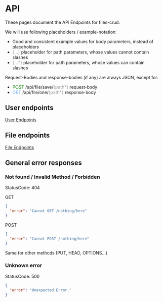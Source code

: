 # API

These pages document the API Endpoints for files-crud.

We will use following placeholders / example-notation:
* Good and consistent example values for body parameters, instead of placeholders
* <span style="color: #999; ">{...}</span> placeholder for path parameters, whose values cannot contain slashes
* <span style="color: #999; ">{...*}</span> placeholder for path parameters, whose values can contain slashes

Request-Bodies and response-bodies (if any) are always JSON, except for:
* <span style="color: green; ">POST</span> /api/file/save/<span style="color: #999; ">{path*}</span> request-body
* <span style="color: #60affe; ">GET</span> /api/file/one/<span style="color: #999; ">{path*}</span> response-body

## User endpoints
[User Endpoints](/api/user)

## File endpoints
[File Endpoints](/api/file)

## General error responses

### Not found / Invalid Method / Forbidden
StatusCode: 404

GET
```json
{
  "error": "Cannot GET /nothing/here"
}
```

POST
```json
{
  "error": "Cannot POST /nothing/here"
}
```

Same for other methods (PUT, HEAD, OPTIONS...)

### Unknown error
StatusCode: 500
```json
{
  "error": "Unexpected Error."
}
```
